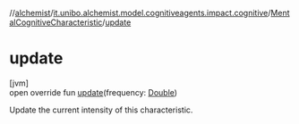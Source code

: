 //[alchemist](../../../index.md)/[it.unibo.alchemist.model.cognitiveagents.impact.cognitive](../index.md)/[MentalCognitiveCharacteristic](index.md)/[update](update.md)

# update

[jvm]\
open override fun [update](update.md)(frequency: [Double](https://kotlinlang.org/api/latest/jvm/stdlib/kotlin/-double/index.html))

Update the current intensity of this characteristic.
